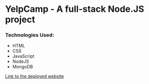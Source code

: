 # YelpCamp - A full-stack Node.JS project
<h3>Technologies Used:</h3>
<ul>
  <li>HTML</li>
  <li>CSS</li>
  <li>JavaScript</li>
  <li>NodeJS</li>
  <li>MongoDB</li>
</ul>

<a href="https://young-oasis-48349.herokuapp.com/">Link to the deployed website</a>
